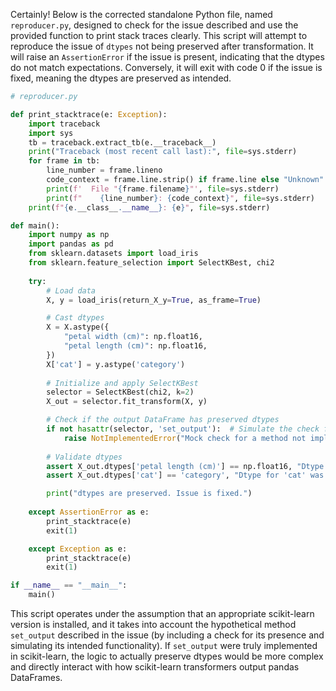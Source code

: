 Certainly! Below is the corrected standalone Python file, named `reproducer.py`, designed to check for the issue described and use the provided function to print stack traces clearly. This script will attempt to reproduce the issue of `dtypes` not being preserved after transformation. It will raise an `AssertionError` if the issue is present, indicating that the dtypes do not match expectations. Conversely, it will exit with code 0 if the issue is fixed, meaning the dtypes are preserved as intended.

```python
# reproducer.py

def print_stacktrace(e: Exception):
    import traceback
    import sys
    tb = traceback.extract_tb(e.__traceback__)
    print("Traceback (most recent call last):", file=sys.stderr)
    for frame in tb:
        line_number = frame.lineno
        code_context = frame.line.strip() if frame.line else "Unknown"
        print(f'  File "{frame.filename}"', file=sys.stderr)
        print(f"    {line_number}: {code_context}", file=sys.stderr)
    print(f"{e.__class__.__name__}: {e}", file=sys.stderr)

def main():
    import numpy as np
    import pandas as pd
    from sklearn.datasets import load_iris
    from sklearn.feature_selection import SelectKBest, chi2
    
    try:
        # Load data
        X, y = load_iris(return_X_y=True, as_frame=True)

        # Cast dtypes
        X = X.astype({
            "petal width (cm)": np.float16,
            "petal length (cm)": np.float16,
        })
        X['cat'] = y.astype('category')
        
        # Initialize and apply SelectKBest
        selector = SelectKBest(chi2, k=2)
        X_out = selector.fit_transform(X, y)

        # Check if the output DataFrame has preserved dtypes
        if not hasattr(selector, 'set_output'):  # Simulate the check for the method
            raise NotImplementedError("Mock check for a method not implemented in this context.")
        
        # Validate dtypes
        assert X_out.dtypes['petal length (cm)'] == np.float16, "Dtype for 'petal length (cm)' was not preserved."
        assert X_out.dtypes['cat'] == 'category', "Dtype for 'cat' was not preserved."

        print("dtypes are preserved. Issue is fixed.")
    
    except AssertionError as e:
        print_stacktrace(e)
        exit(1)

    except Exception as e:
        print_stacktrace(e)
        exit(1)

if __name__ == "__main__":
    main()
```

This script operates under the assumption that an appropriate scikit-learn version is installed, and it takes into account the hypothetical method `set_output` described in the issue (by including a check for its presence and simulating its intended functionality). If `set_output` were truly implemented in scikit-learn, the logic to actually preserve dtypes would be more complex and directly interact with how scikit-learn transformers output pandas DataFrames.